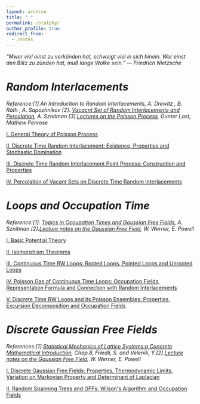 ```yaml
---
layout: archive
title: " "
permalink: /statphy/
author_profile: true
redirect_from:
  - /notes
---
```


*“Mwer viel einst zu verkünden hat, schweigt viel in sich hinein. Wer einst den Blitz zu zünden hat, muß lange Wolke sein.” ― Friedrich Nietzsche*




*Random Interlacements*
===

*Reference:[1].An Introduction to Random Interlacements, A. Drewitz , B. Ráth , A. Sapozhnikov [2]. [Vacacnt Set of Random Interlacements and Percolation](https://ethz.ch/content/dam/ethz/special-interest/math/department/Research/Research_Groups/Sznitman/Publications/2010_interlacements.pdf), A. Sznitman [3].[Lectures on the Poisson Process](https://www.math.kit.edu/stoch/~last/seite/lectures_on_the_poisson_process/media/lastpenrose2017.pdf), Gunter Last, Mathew Penrose*

[Ⅰ. General Theory of Poisson Process](../files/ri/1.pdf)

[Ⅱ. Discrete Time Random Interlacement: Existence, Properties and Stochastic Domination](../files/ri/2.pdf)

[Ⅲ. Discrete Time Random Interlacement Point Process: Construction and Properties](../files/ri/3.pdf)

[Ⅳ. Percolation of Vacant Sets on Discrete Time Random Interlacements](../files/ri/4.pdf)


*Loops and Occupation Time*
===

*Reference:[1]. [Topics in Occupation Times and Gaussian Free Fields](https://ethz.ch/content/dam/ethz/special-interest/math/department/Research/Research_Groups/Sznitman/Publications/2011_special_topics.pdf), A. Sznitman [2].[Lecture notes on the Gaussian Free Field](https://arxiv.org/abs/2004.04720), W. Werner, E. Powell*

[Ⅰ. Basic Potential Theory](../files/otgff/1.pdf)

[Ⅱ. Isomorphism Theorems](../files/otgff/2.pdf)

[Ⅲ. Continuous Time RW Loops: Rooted Loops, Pointed Loops and Unrooted Loops](../files/otgff/3.pdf)

[Ⅳ. Poisson Gas of Continuous Time Loops: Occupation Fields, Representation Formula and Connection with Random Interlacements](../files/otgff/4.pdf)

[Ⅴ. Discrete Time RW Loops and its Poisson Ensembles: Properties, Excursion Decomposition and Occupation Fields](../files/otgff/5.pdf)

*Discrete Gaussian Free Fields*
===

*References:[1].[Statistical Mechanics of Lattice Systems:a Concrete Mathematical Introduction](http://www.unige.ch/math/folks/velenik/smbook/index.html), Chap.8, Friedli, S. and Velenik, Y.[2].[Lecture notes on the Gaussian Free Field](https://arxiv.org/abs/2004.04720), W. Werner, E. Powell*

[Ⅰ. Discrete Gaussian Free Fields: Properties, Thermodynamic Limits, Variation on Markovian Property and Determinant of Laplacian](../files/gff/1.pdf)

[Ⅱ. Random Spanning Trees and GFFs: Wilson's Algorithm and Occupation Fields](../files/gff/2.pdf)
